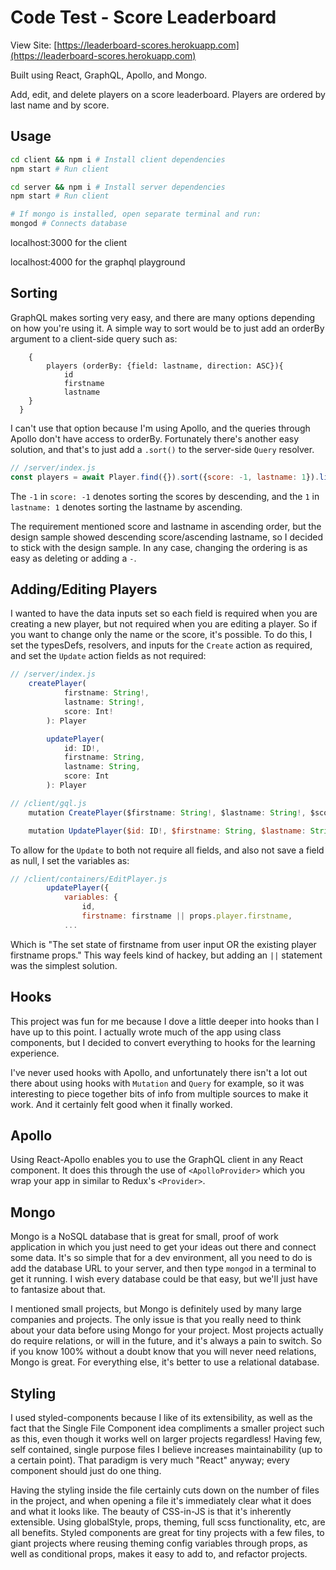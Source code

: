 # Code Test - Score Leaderboard

View Site: [https://leaderboard-scores.herokuapp.com](https://leaderboard-scores.herokuapp.com)

Built using React, GraphQL, Apollo, and Mongo.

Add, edit, and delete players on a score leaderboard. Players are ordered by last name and by score.

## Usage

```bash
cd client && npm i # Install client dependencies
npm start # Run client

cd server && npm i # Install server dependencies
npm start # Run client

# If mongo is installed, open separate terminal and run:
mongod # Connects database
```

localhost:3000 for the client

localhost:4000 for the graphql playground

## Sorting

GraphQL makes sorting very easy, and there are many options depending on how you're using it. A simple way to sort would be to just add an orderBy argument to a client-side query such as:

```gql
	{
		players (orderBy: {field: lastname, direction: ASC}){
			id
			firstname
			lastname
    }
  }
```

I can't use that option because I'm using Apollo, and the queries through Apollo don't have access to orderBy. Fortunately there's another easy solution, and that's to just add a `.sort()` to the server-side `Query` resolver.

```js
// /server/index.js
const players = await Player.find({}).sort({score: -1, lastname: 1}).limit(n)
```

The `-1` in `score: -1` denotes sorting the scores by descending, and the `1` in `lastname: 1` denotes sorting the lastname by ascending.

The requirement mentioned score and lastname in ascending order, but the design sample showed descending score/ascending lastname, so I decided to stick with the design sample. In any case, changing the ordering is as easy as deleting or adding a `-`.

## Adding/Editing Players
I wanted to have the data inputs set so each field is required when you are creating a new player, but not required when you are editing a player. So if you want to change only the name or the score, it's possible. To do this, I set the typesDefs, resolvers, and inputs for the `Create` action as required, and set the `Update` action fields as not required:

```js
// /server/index.js
    createPlayer(
			firstname: String!,
			lastname: String!,
			score: Int!
		): Player

		updatePlayer(
			id: ID!,
			firstname: String,
			lastname: String,
			score: Int
		): Player
```

```js
// /client/gql.js
	mutation CreatePlayer($firstname: String!, $lastname: String!, $score: Int!) {

	mutation UpdatePlayer($id: ID!, $firstname: String, $lastname: String, $score: Int) {
```

To allow for the `Update` to both not require all fields, and also not save a field as null, I set the variables as:
```js
// /client/containers/EditPlayer.js
		updatePlayer({
			variables: {
				id,
				firstname: firstname || props.player.firstname,
			...
```

Which is "The set state of firstname from user input OR the existing player firstname props." This way feels kind of hackey, but adding an `||` statement was the simplest solution.

## Hooks
This project was fun for me because I dove a little deeper into hooks than I have up to this point. I actually wrote much of the app using class components, but I decided to convert everything to hooks for the learning experience.

I've never used hooks with Apollo, and unfortunately there isn't a lot out there about using hooks with `Mutation` and `Query` for example, so it was interesting to piece together bits of info from multiple sources to make it work. And it certainly felt good when it finally worked.

## Apollo
Using React-Apollo enables you to use the GraphQL client in any React component. It does this through the use of `<ApolloProvider>` which you wrap your app in similar to Redux's `<Provider>`.

## Mongo
Mongo is a NoSQL database that is great for small, proof of work application in which you just need to get your ideas out there and connect some data. It's so simple that for a dev environment, all you need to do is add the database URL to your server, and then type `mongod` in a terminal to get it running. I wish every database could be that easy, but we'll just have to fantasize about that.

I mentioned small projects, but Mongo is definitely used by many large companies and projects. The only issue is that you really need to think about your data before using Mongo for your project. Most projects actually do require relations, or will in the future, and it's always a pain to switch. So if you know 100% without a doubt know that you will never need relations, Mongo is great. For everything else, it's better to use a relational database.

## Styling
I used styled-components because I like of its extensibility, as well as the fact that the Single File Component idea compliments a smaller project such as this, even though it works well on larger projects regardless! Having few, self contained, single purpose files I believe increases maintainability (up to a certain point). That paradigm is very much "React" anyway; every component should just do one thing.

Having the styling inside the file certainly cuts down on the number of files in the project, and when opening a file it's immediately clear what it does and what it looks like. The beauty of CSS-in-JS is that it's inherently extensible. Using globalStyle, props, theming, full scss functionality, etc, are all benefits. Styled components are great for tiny projects with a few files, to giant projects where reusing theming config variables through props, as well as conditional props, makes it easy to add to, and refactor projects.
